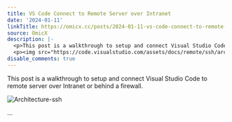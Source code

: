 ```yaml
---
title: VS Code Connect to Remote Server over Intranet
date: '2024-01-11'
linkTitle: https://omicx.cc/posts/2024-01-11-vs-code-connect-to-remote-server-in-intranet/
source: OmicX
description: |-
  <p>This post is a walkthrough to setup and connect Visual Studio Code to remote server over Intranet or behind a firewall.</p>
  <p><img src="https://code.visualstudio.com/assets/docs/remote/ssh/architecture-ssh.png" alt="Architecture-ssh"></p> ...
disable_comments: true
---
```

<p>This post is a walkthrough to setup and connect Visual Studio Code to remote server over Intranet or behind a firewall.</p>
<p><img src="https://code.visualstudio.com/assets/docs/remote/ssh/architecture-ssh.png" alt="Architecture-ssh"></p> ...